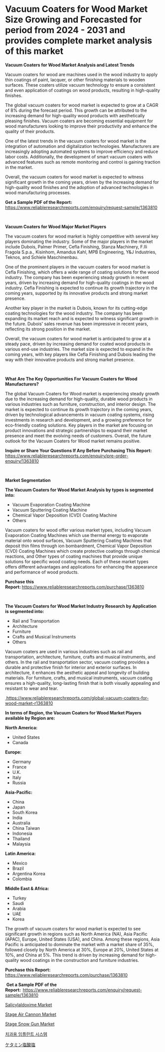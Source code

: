 <p><h1>Vacuum Coaters for Wood Market Size Growing and Forecasted for period from 2024 - 2031 and provides complete market analysis of this market</h1></p><p><strong>Vacuum Coaters for Wood Market Analysis and Latest Trends</strong></p>
<p><p>Vacuum coaters for wood are machines used in the wood industry to apply thin coatings of paint, lacquer, or other finishing materials to wooden surfaces. These coaters utilize vacuum technology to ensure a consistent and even application of coatings on wood products, resulting in high-quality finishes.</p><p>The global vacuum coaters for wood market is expected to grow at a CAGR of 8% during the forecast period. This growth can be attributed to the increasing demand for high-quality wood products with aesthetically pleasing finishes. Vacuum coaters are becoming essential equipment for wood manufacturers looking to improve their productivity and enhance the quality of their products.</p><p>One of the latest trends in the vacuum coaters for wood market is the integration of automation and digitalization technologies. Manufacturers are increasingly adopting automated systems to improve efficiency and reduce labor costs. Additionally, the development of smart vacuum coaters with advanced features such as remote monitoring and control is gaining traction in the market.</p><p>Overall, the vacuum coaters for wood market is expected to witness significant growth in the coming years, driven by the increasing demand for high-quality wood finishes and the adoption of advanced technologies in wood manufacturing processes.</p></p>
<p><strong>Get a Sample PDF of the Report:&nbsp;</strong> <a href="https://www.reliableresearchreports.com/enquiry/request-sample/1363810">https://www.reliableresearchreports.com/enquiry/request-sample/1363810</a></p>
<p>&nbsp;</p>
<p><strong>Vacuum Coaters for Wood Major Market Players</strong></p>
<p><p>The vacuum coaters for wood market is highly competitive with several key players dominating the industry. Some of the major players in the market include Dubois, Palmer Primer, Cefla Finishing, Stanza Machinery, F.lli Fragola S.p.a., Kisinhom, Amandus Kahl, MPB Engineering, Y&J Industries, Teknos, and Schiele Maschinenbau.</p><p>One of the prominent players in the vacuum coaters for wood market is Cefla Finishing, which offers a wide range of coating solutions for the wood industry. The company has been experiencing steady growth in recent years, driven by increasing demand for high-quality coatings in the wood industry. Cefla Finishing is expected to continue its growth trajectory in the coming years, supported by its innovative products and strong market presence.</p><p>Another key player in the market is Dubois, known for its cutting-edge coating technologies for the wood industry. The company has been expanding its market reach and is expected to witness significant growth in the future. Dubois' sales revenue has been impressive in recent years, reflecting its strong position in the market.</p><p>Overall, the vacuum coaters for wood market is anticipated to grow at a steady pace, driven by increasing demand for coated wood products in various end-use industries. The market size is expected to expand in the coming years, with key players like Cefla Finishing and Dubois leading the way with their innovative products and strong market presence.</p></p>
<p>&nbsp;</p>
<p><strong>What Are The Key Opportunities For Vacuum Coaters for Wood Manufacturers?</strong></p>
<p><p>The global Vacuum Coaters for Wood market is experiencing steady growth due to the increasing demand for high-quality, durable wood products in various industries such as furniture, construction, and interior design. The market is expected to continue its growth trajectory in the coming years, driven by technological advancements in vacuum coating systems, rising investments in research and development, and a growing preference for eco-friendly coating solutions. Key players in the market are focusing on product innovations and strategic partnerships to expand their market presence and meet the evolving needs of customers. Overall, the future outlook for the Vacuum Coaters for Wood market remains positive.</p></p>
<p><strong>Inquire or Share Your Questions If Any Before Purchasing This Report:</strong> <a href="https://www.reliableresearchreports.com/enquiry/pre-order-enquiry/1363810">https://www.reliableresearchreports.com/enquiry/pre-order-enquiry/1363810</a></p>
<p>&nbsp;</p>
<p><strong>Market Segmentation</strong></p>
<p><strong>The Vacuum Coaters for Wood Market Analysis by types is segmented into:</strong></p>
<p><ul><li>Vacuum Evaporation Coating Machine</li><li>Vacuum Sputtering Coating Machine</li><li>Chemical Vapor Deposition (CVD) Coating Machine</li><li>Others</li></ul></p>
<p><p>Vacuum coaters for wood offer various market types, including Vacuum Evaporation Coating Machines which use thermal energy to evaporate material onto wood surfaces, Vacuum Sputtering Coating Machines that deposit thin films through ion bombardment, Chemical Vapor Deposition (CVD) Coating Machines which create protective coatings through chemical reactions, and Other types of coating machines that provide unique solutions for specific wood coating needs. Each of these market types offers different advantages and applications for enhancing the appearance and performance of wood products.</p></p>
<p><strong>Purchase this Report:&nbsp;</strong><a href="https://www.reliableresearchreports.com/purchase/1363810">https://www.reliableresearchreports.com/purchase/1363810</a></p>
<p>&nbsp;</p>
<p><strong>The Vacuum Coaters for Wood Market Industry Research by Application is segmented into:</strong></p>
<p><ul><li>Rail and Transportation</li><li>Architecture</li><li>Furniture</li><li>Crafts and Musical Instruments</li><li>Others</li></ul></p>
<p><p>Vacuum coaters are used in various industries such as rail and transportation, architecture, furniture, crafts and musical instruments, and others. In the rail and transportation sector, vacuum coating provides a durable and protective finish for interior and exterior surfaces. In architecture, it enhances the aesthetic appeal and longevity of building materials. For furniture, crafts, and musical instruments, vacuum coating ensures a high-quality, long-lasting finish that is both visually appealing and resistant to wear and tear.</p></p>
<p><a href="https://www.reliableresearchreports.com/global-vacuum-coaters-for-wood-market-r1363810">&nbsp;https://www.reliableresearchreports.com/global-vacuum-coaters-for-wood-market-r1363810</a></p>
<p><strong>In terms of Region, the Vacuum Coaters for Wood Market Players available by Region are:</strong></p>
<p>
    <p> <strong> North America: </strong>
        <ul>
            <li>United States</li>
            <li>Canada</li>
        </ul>
        </p> 
    <p> <strong> Europe: </strong>
        <ul>
            <li>Germany</li>
            <li>France</li>
            <li>U.K.</li>
            <li>Italy</li>
            <li>Russia</li>
        </ul>
        </p> 
    <p> <strong> Asia-Pacific: </strong>
        <ul>
            <li>China</li>
            <li>Japan</li>
            <li>South Korea</li>
            <li>India</li>
            <li>Australia</li>
            <li>China Taiwan</li>
            <li>Indonesia</li>
            <li>Thailand</li>
            <li>Malaysia</li>
        </ul>
        </p> 
    <p> <strong> Latin America: </strong>
        <ul>
            <li>Mexico</li>
            <li>Brazil</li>
            <li>Argentina Korea</li>
            <li>Colombia</li>
        </ul>
        </p> 
    <p> <strong> Middle East & Africa: </strong>
        <ul>
            <li>Turkey</li>
            <li>Saudi</li>
            <li>Arabia</li>
            <li>UAE</li>
            <li>Korea</li>
        </ul>
    </p>
    </p>
<p><p>The growth of vacuum coaters for wood market is expected to see significant growth in regions such as North America (NA), Asia Pacific (APAC), Europe, United States (USA), and China. Among these regions, Asia Pacific is anticipated to dominate the market with a market share of 35%, followed closely by North America at 30%, Europe at 20%, United States at 10%, and China at 5%. This trend is driven by increasing demand for high-quality wood coatings in the construction and furniture industries.</p></p>
<p><strong>Purchase this Report: </strong><a href="https://www.reliableresearchreports.com/purchase/1363810">https://www.reliableresearchreports.com/purchase/1363810</a></p>
<p>&nbsp;<strong>Get a Sample PDF of the Report:&nbsp;&nbsp;</strong><a href="https://www.reliableresearchreports.com/enquiry/request-sample/1363810">https://www.reliableresearchreports.com/enquiry/request-sample/1363810</a></p>
<p><strong></strong></p>
<p><p><a href="https://issuu.com/reportprime-2/docs/salicylaldoxime-market-size-2030.pptx">Salicylaldoxime Market</a></p><p><a href="https://github.com/jsmusil/Market-Research-Report-List-3/blob/main/stage-air-cannon-market.md">Stage Air Cannon Market</a></p><p><a href="https://github.com/yemakinde/Market-Research-Report-List-2/blob/main/stage-snow-gun-market.md">Stage Snow Gun Market</a></p><p><a href="https://github.com/iansanftyord09878/Market-Research-Report-List-1/blob/main/140595439624.md">치과용 임플란트 시스템</a></p><p><a href="https://github.com/charm854/Market-Research-Report-List-1/blob/main/596642343017.md">ケタミン塩酸塩</a></p></p>